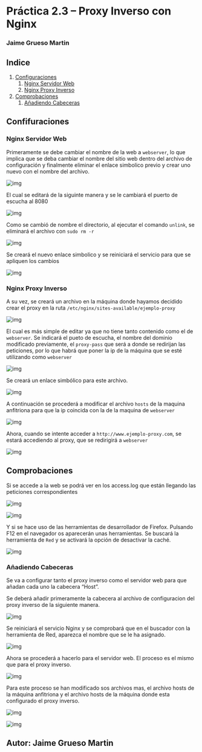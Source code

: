 # Práctica 2.3 – Proxy Inverso con Nginx

### Jaime Grueso Martin

## Indice
1. [Configuraciones](#id1)
    1. [Nginx Servidor Web](#id11)
    2. [Nginx Proxy Inverso](#id12)
2. [Comprobaciones](#id2)
    1. [Añadiendo Cabeceras](#id3)

<div id='id1'></div>

## Confifuraciones

<div id='id11'></div>

### Nginx Servidor Web
Primeramente se debe cambiar el nombre de la web a `webserver`, lo que implica que se deba cambiar el nombre
del sitio web dentro del archivo de configuración y finalmente eliminar el enlace simbolico previo y crear uno nuevo 
con el nombre del archivo.

![img](/docs/assets/images/screenshot.1.jpg)

El cual se editará de la siguinte manera y se le cambiará el puerto de escucha al 8080

![img](/docs/assets/images/screenshot.19.jpg)

Como se cambió de nombre el directorio, al ejecutar el comando `unlink`, se eliminará el archivo con `sudo rm -r`

![img](/docs/assets/images/screenshot.16.jpg)

Se creará el nuevo enlace simbolico y se reiniciará el servicio para que se apliquen los cambios

![img](/docs/assets/images/screenshot.17.jpg)

<div id='id12'></div>

### Nginx Proxy Inverso

A su vez, se creará un archivo en la máquina donde hayamos decidido crear el proxy en la ruta `/etc/nginx/sites-available/ejemplo-proxy`

![img](/docs/assets/images/screenshot.20.jpg)

El cual es más simple de editar ya que no tiene tanto contenido como el de `webserver`. Se indicará el pueto de escucha, el nombre del dominio modificado previamente, el `proxy-pass` que será a donde se redirijan las peticiones, por lo que habrá que poner la ip de la máquina que se esté utilizando como `webserver`

![img](/docs/assets/images/screenshot.8.jpg)

Se creará un enlace simbólico para este archivo.

![img](/docs/assets/images/screenshot.22.jpg)

A continuación se procederá a modificar el archivo `hosts` de la maquina anfitriona para que la ip coincida con la de la maquina de `webserver`

![img](/docs/assets/images/screenshot.21.jpg)


Ahora, cuando se intente acceder a `http://www.ejemplo-proxy.com`, se estará accediendo al proxy, que se redirigirá a `webserver`

![img](/docs/assets/images/screenshot.11.jpg)

<div id='id2'></div>

## Comprobaciones

Si se accede a la web se podrá ver en los access.log que están llegando las peticiones correspondientes

![img](/docs/assets/images/screenshot.24.jpg)

![img](/docs/assets/images/screenshot.25.jpg)

Y si se hace uso de las herramientas de desarrollador de Firefox. Pulsando F12 en el navegador os aparecerán unas herramientas. Se buscará la herramienta de `Red` y se activará la opción de desactivar la caché.

![img](/docs/assets/images/screenshot.26.jpg)

<div id='id21'></div>

### Añadiendo Cabeceras
Se va a configurar tanto el proxy inverso como el servidor web para que añadan cada uno la cabecera “Host”.

Se deberá añadir primeramente la cabecera al archivo de configuracion del proxy inverso de la siguiente manera.

![img](/docs/assets/images/screenshot.27.jpg)

Se reiniciará el servicio Nginx y se comprobará que en el buscador con la herramienta de Red, aparezca el nombre que se le ha asignado.

![img](/docs/assets/images/screenshot.28.jpg)

Ahora se procederá a hacerlo para el servidor web. El proceso es el mismo que para el proxy inverso.

![img](/docs/assets/images/screenshot.13.jpg)

Para este proceso se han modificado sos archivos mas, el archivo hosts de la máquina anfitriona y el archivo hosts de la máquina donde esta configurado el proxy inverso.

![img](/docs/assets/images/screenshot.15.jpg)

![img](/docs/assets/images/screenshot.23.jpg)

## Autor: Jaime Grueso Martin